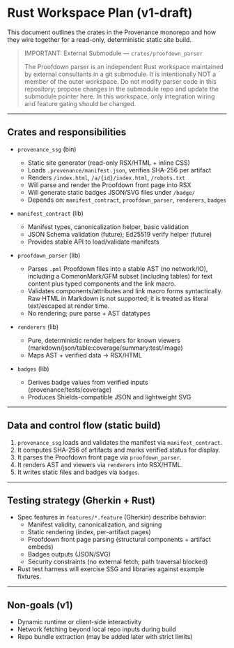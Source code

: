 # Rust Workspace Plan (v1-draft)

This document outlines the crates in the Provenance monorepo and how they wire together for a read-only, deterministic static site build.

> IMPORTANT: External Submodule — `crates/proofdown_parser`
>
> The Proofdown parser is an independent Rust workspace maintained by external consultants in a git submodule.
> It is intentionally NOT a member of the outer workspace. Do not modify parser code in this repository; propose
> changes in the submodule repo and update the submodule pointer here. In this workspace, only integration wiring
> and feature gating should be changed.

---

## Crates and responsibilities

- `provenance_ssg` (bin)
  - Static site generator (read-only RSX/HTML + inline CSS)
  - Loads `.provenance/manifest.json`, verifies SHA-256 per artifact
  - Renders `/index.html`, `/a/{id}/index.html`, `/robots.txt`
  - Will parse and render the Proofdown front page into RSX
  - Will generate static badges JSON/SVG files under `/badge/`
  - Depends on: `manifest_contract`, `proofdown_parser`, `renderers`, `badges`

- `manifest_contract` (lib)
  - Manifest types, canonicalization helper, basic validation
  - JSON Schema validation (future); Ed25519 verify helper (future)
  - Provides stable API to load/validate manifests

- `proofdown_parser` (lib)
  - Parses `.pml` Proofdown files into a stable AST (no network/IO), including a CommonMark/GFM subset (including tables) for text content plus typed components and the link macro.
  - Validates components/attributes and link macro forms syntactically. Raw HTML in Markdown is not supported; it is treated as literal text/escaped at render time.
  - No rendering; pure parse + AST datatypes

- `renderers` (lib)
  - Pure, deterministic render helpers for known viewers (markdown/json/table:coverage/summary:test/image)
  - Maps AST + verified data → RSX/HTML

- `badges` (lib)
  - Derives badge values from verified inputs (provenance/tests/coverage)
  - Produces Shields-compatible JSON and lightweight SVG

---

## Data and control flow (static build)

1) `provenance_ssg` loads and validates the manifest via `manifest_contract`.
2) It computes SHA-256 of artifacts and marks verified status for display.
3) It parses the Proofdown front page via `proofdown_parser`.
4) It renders AST and viewers via `renderers` into RSX/HTML.
5) It writes static files and badges via `badges`.

---

## Testing strategy (Gherkin + Rust)

- Spec features in `features/*.feature` (Gherkin) describe behavior:
  - Manifest validity, canonicalization, and signing
  - Static rendering (index, per-artifact pages)
  - Proofdown front page parsing (structural components + artifact embeds)
  - Badges outputs (JSON/SVG)
  - Security constraints (no external fetch; path traversal blocked)
- Rust test harness will exercise SSG and libraries against example fixtures.

---

## Non-goals (v1)

- Dynamic runtime or client-side interactivity
- Network fetching beyond local repo inputs during build
- Repo bundle extraction (may be added later with strict limits)
